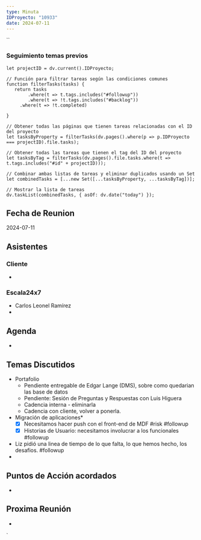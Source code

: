 ```yaml
---
type: Minuta
IDProyecto: "10933"
date: 2024-07-11
---
```

``

### Seguimiento temas previos
```dataviewjs
let projectID = dv.current().IDProyecto;

// Función para filtrar tareas según las condiciones comunes
function filterTasks(tasks) {
   return tasks
        .where(t => t.tags.includes("#followup"))
        .where(t => !t.tags.includes("#backlog"))
     .where(t => !t.completed)
        
}

// Obtener todas las páginas que tienen tareas relacionadas con el ID del proyecto
let tasksByProperty = filterTasks(dv.pages().where(p => p.IDProyecto === projectID).file.tasks);

// Obtener todas las tareas que tienen el tag del ID del proyecto
let tasksByTag = filterTasks(dv.pages().file.tasks.where(t => t.tags.includes("#id" + projectID)));

// Combinar ambas listas de tareas y eliminar duplicados usando un Set
let combinedTasks = [...new Set([...tasksByProperty, ...tasksByTag])];

// Mostrar la lista de tareas
dv.taskList(combinedTasks, { asOf: dv.date("today") });
 ```
## Fecha de Reunion
2024-07-11

## Asistentes

### Cliente
* 
### Escala24x7
- Carlos Leonel Ramírez
-  

## Agenda
* 
## Temas Discutidos
*  Portafolio
	* Pendiente entregable de Edgar Lange (DMS), sobre como quedarian las base de datos
	* Pendiente: Sesión de Preguntas y Respuestas con Luis Higuera
	* Cadencia interna - eliminarla
	* Cadencia con cliente, volver a ponerla.
* Migración de aplicaciones*
	* [x] Necesitamos hacer push con el front-end  de MDF #risk #followup
	* [x] Historias de Usuario: necesitamos involucrar a los funcionales #followup
* Liz pidió una linea de tiempo de lo que falta, lo que hemos hecho, los desafios. #followup 
* 

## Puntos de Acción acordados
*  

## Proxima Reunión
*   

`